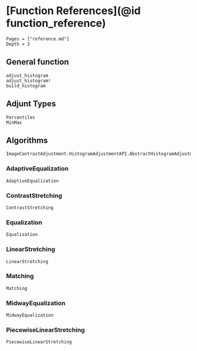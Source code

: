 # [Function References](@id function_reference)

```@contents
Pages = ["reference.md"]
Depth = 3
```

## General function

```@docs
adjust_histogram
adjust_histogram!
build_histogram
```

## Adjunt Types
```@docs
Percentiles
MinMax
```

## Algorithms

```@docs
ImageContrastAdjustment.HistogramAdjustmentAPI.AbstractHistogramAdjustmentAlgorithm
```

### AdaptiveEqualization
```@docs
AdaptiveEqualization
```

### ContrastStretching
```@docs
ContrastStretching
```

### Equalization
```@docs
Equalization
```

### LinearStretching
```@docs
LinearStretching
```

### Matching
```@docs
Matching
```

### MidwayEqualization
```@docs
MidwayEqualization
```

### PiecewiseLinearStretching
```@docs
PiecewiseLinearStretching
```